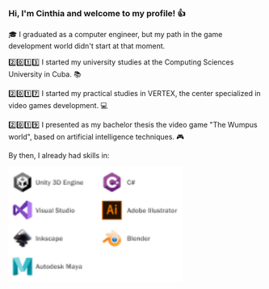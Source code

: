 ### Hi, I'm Cinthia and welcome to my profile! :+1: 

:mortar_board: I graduated as a computer engineer, but my path in the game development world didn't start at that moment. 

:two::zero::one::three: I started my university studies at the Computing Sciences University in Cuba. :books:

:two::zero::one::seven: I started my practical studies in VERTEX, the center specialized in video games development. :computer:

:two::zero::one::nine: I presented as my bachelor thesis the video game "The Wumpus world", based on artificial intelligence techniques. :video_game:

By then, I already had skills in: 

<img src="TechnicalExperience.png" data-canonical-src="TechnicalExperience.png" width="344" height="230" />


<!--
**CinthiaCuza/CinthiaCuza** is a ✨ _special_ ✨ repository because its `README.md` (this file) appears on your GitHub profile.

Here are some ideas to get you started:

- 🔭 I’m currently working on ...
- 🌱 I’m currently learning ...
- 👯 I’m looking to collaborate on ...
- 🤔 I’m looking for help with ...
- 💬 Ask me about ...
- 📫 How to reach me: ...
- 😄 Pronouns: ...
- ⚡ Fun fact: ...
-->
